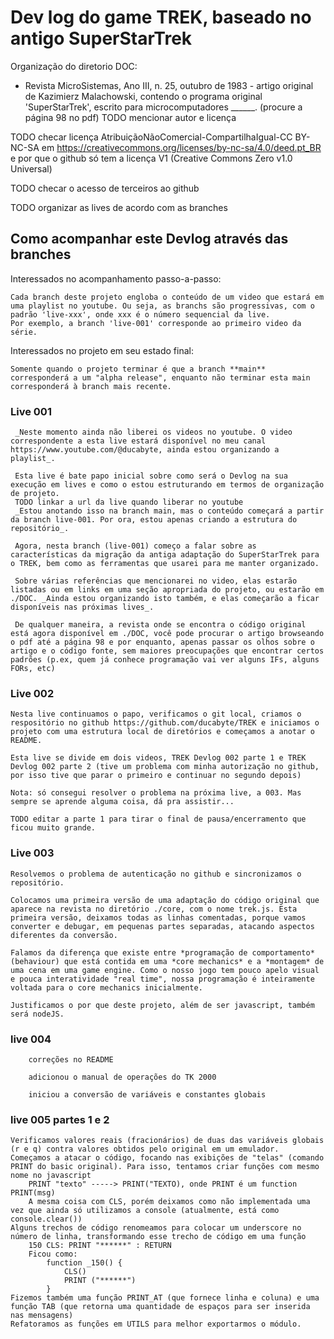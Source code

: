 # Dev log do game TREK, baseado no antigo SuperStarTrek

Organização do diretorio DOC:
- Revista MicroSistemas, Ano III, n. 25, outubro de 1983 - artigo original de Kazimierz Malachowski, contendo o programa original 'SuperStarTrek', escrito para microcomputadores ______.
(procure a página 98 no pdf)
TODO mencionar autor e licença


TODO checar licença AtribuiçãoNãoComercial-CompartilhaIgual-CC BY-NC-SA
em https://creativecommons.org/licenses/by-nc-sa/4.0/deed.pt_BR
e por que o github só tem a licença V1
(Creative Commons Zero v1.0 Universal)

TODO checar o acesso de terceiros ao github

TODO organizar as lives de acordo com as branches

## Como acompanhar este Devlog através das branches

Interessados no acompanhamento passo-a-passo:

    Cada branch deste projeto engloba o conteúdo de um video que estará em uma playlist no youtube. Ou seja, as branchs são progressivas, com o padrão 'live-xxx', onde xxx é o número sequencial da live.
    Por exemplo, a branch 'live-001' corresponde ao primeiro video da série.

Interessados no projeto em seu estado final:

    Somente quando o projeto terminar é que a branch **main** corresponderá a um "alpha release", enquanto não terminar esta main corresponderá à branch mais recente.

### Live 001

     _Neste momento ainda não liberei os videos no youtube. O video correspondente a esta live estará disponível no meu canal https://www.youtube.com/@ducabyte, ainda estou organizando a playlist_.

     Esta live é bate papo inicial sobre como será o Devlog na sua execução em lives e como o estou estruturando em termos de organização de projeto.
     TODO linkar a url da live quando liberar no youtube
     _Estou anotando isso na branch main, mas o conteúdo começará a partir da branch live-001. Por ora, estou apenas criando a estrutura do repositório_.

     Agora, nesta branch (live-001) começo a falar sobre as características da migração da antiga adaptação do SuperStarTrek para o TREK, bem como as ferramentas que usarei para me manter organizado.

     Sobre várias referências que mencionarei no video, elas estarão listadas ou em links em uma seção apropriada do projeto, ou estarão em ./DOC. _Ainda estou organizando isto também, e elas começarão a ficar disponíveis nas próximas lives_.

     De qualquer maneira, a revista onde se encontra o código original está agora disponível em ./DOC, você pode procurar o artigo browseando o pdf até a página 98 e por enquanto, apenas passar os olhos sobre o artigo e o código fonte, sem maiores preocupações que encontrar certos padrões (p.ex, quem já conhece programação vai ver alguns IFs, alguns FORs, etc)

### Live 002

    Nesta live continuamos o papo, verificamos o git local, criamos o respositório no github https://github.com/ducabyte/TREK e iniciamos o projeto com uma estrutura local de diretórios e começamos a anotar o README.
    
    Esta live se divide em dois videos, TREK Devlog 002 parte 1 e TREK Devlog 002 parte 2 (tive um problema com minha autorização no github, por isso tive que parar o primeiro e continuar no segundo depois)

    Nota: só consegui resolver o problema na próxima live, a 003. Mas sempre se aprende alguma coisa, dá pra assistir...

    TODO editar a parte 1 para tirar o final de pausa/encerramento que ficou muito grande.

### Live 003

    Resolvemos o problema de autenticação no github e sincronizamos o repositório.

    Colocamos uma primeira versão de uma adaptação do código original que aparece na revista no diretório ./core, com o nome trek.js. Esta primeira versão, deixamos todas as linhas comentadas, porque vamos converter e debugar, em pequenas partes separadas, atacando aspectos diferentes da conversão.

    Falamos da diferença que existe entre *programação de comportamento* (behaviour) que está contida em uma *core mechanics* e a *montagem* de uma cena em uma game engine. Como o nosso jogo tem pouco apelo visual e pouca interatividade "real time", nossa programação é inteiramente voltada para o core mechanics inicialmente.

    Justificamos o por que deste projeto, além de ser javascript, também será nodeJS.


### live 004

        correções no README

        adicionou o manual de operações do TK 2000
        
        iniciou a conversão de variáveis e constantes globais

### live 005 partes 1 e 2

    Verificamos valores reais (fracionários) de duas das variáveis globais (r e q) contra valores obtidos pelo original em um emulador.
    Começamos a atacar o código, focando nas exibições de "telas" (comando PRINT do basic original). Para isso, tentamos criar funções com mesmo nome no javascript
        PRINT "texto" -----> PRINT("TEXTO), onde PRINT é um function PRINT(msg)
        A mesma coisa com CLS, porém deixamos como não implementada uma vez que ainda só utilizamos a console (atualmente, está como console.clear())
    Alguns trechos de código renomeamos para colocar um underscore no número de linha, transformando esse trecho de código em uma função
        150 CLS: PRINT "******" : RETURN
        Ficou como:
            function _150() {
                CLS()
                PRINT ("******")
            }
    Fizemos também uma função PRINT_AT (que fornece linha e coluna) e uma função TAB (que retorna uma quantidade de espaços para ser inserida nas mensagens)
    Refatoramos as funções em UTILS para melhor exportarmos o módulo.